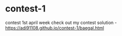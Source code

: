 # contest-1
contest 1st april week 
check out my contest solution - https://adi91108.github.io/contest-1/baegal.html
